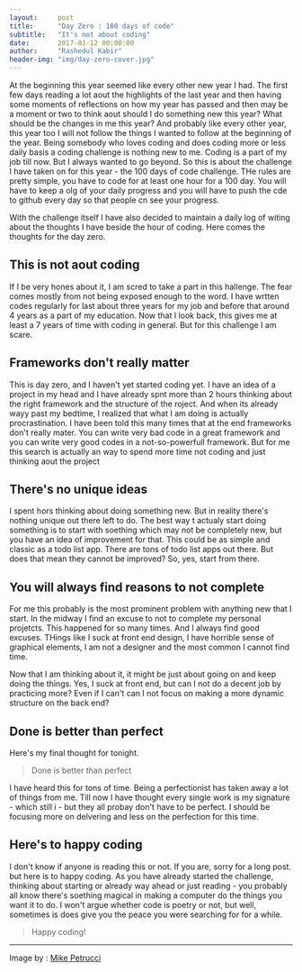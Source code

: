 ```yaml
---
layout:     post
title:      "Day Zero : 100 days of code"
subtitle:   "It's not about coding"
date:       2017-01-12 00:00:00
author:     "Rashedul Kabir"
header-img: "img/day-zero-cover.jpg"
---
```




<p>At the beginning this year seemed like every other new year I had. The first few days reading a lot aout the highlights of the last year and then having some moments of reflections on how my year has passed and then may be a moment or two to think aout should I do something new this year? What should be the changes in me this year? And probably like every other year, this year too I will not follow the things I wanted to follow at the beginning of the year. Being somebody who loves coding and does coding more or less daily basis a coding challenge is nothing new to me. Coding is a part of my job till now. But I always wanted to go beyond. So this is about the challenge I have taken on for this year - the 100 days of code challenge. THe rules are pretty simple, you have to code for at least one hour for a 100 day. You will have to keep a olg of your daily progress and you will have to push the cde to github every day so that people cn see your progress.</p>

<p>With the challenge itself I have also decided to maintain a daily log of witing about the thoughts I have beside the hour of coding. Here comes the thoughts for the day zero.</p>


<h2 class="section-heading">This is not aout coding</h2>
<p>If I be very hones about it, I am scred to take a part in this hallenge. The fear comes mostly from not being exposed enough to the word. I have wrtten codes regularly for last about three years for my job and before that around 4 years as a part of my education. Now that I look back, this gives me at least a 7 years of time with coding in general. But for this challenge I am scare.</p>

<h2 class="section-heading">Frameworks don't really matter</h2>
<p>This is day zero, and I haven't yet started coding yet. I have an idea of a project in my head and I have already spnt more than 2 hours thinking about the right framework and the structure of the roject. And when its already wayy past my bedtime, I realized that what I am doing is actually procrastination. I have been told this many times that at the end frameworks don't really mater. You can write very bad code in a great framework and you can write very good codes in a not-so-powerfull framework. But for me this search is actually an way to spend more time not coding and just thinking aout the project</p>

<h2 class="section-heading">There's no unique ideas</h2>
<p>I spent hors thinking about doing something new. But in reality there's nothing unique out there left to do. The best way t actualy start doing something is to start with soething which may not be completely new, but you have an idea of improvement for that. This could be as simple and classic as a todo list app. There are tons of todo list apps out there. But does that mean they cannot be improved? So, yes, start from there.</p>

<h2 class="section-heading">You will always find reasons to not complete</h2>
<p>For me this probably is the most prominent problem with anything new that I start. In the midway I find an excuse to not to complete my personal projetcts. This happened for so many times. And I always find good excuses. THings like I suck at front end design, I have horrible sense of graphical elements, I am not a designer and the most common I cannot find time.</p>
<p>Now that I am thinking about it, it might be just about going on and keep doing the things. Yes, I suck at front end, but can I not do a decent job by practicing more? Even if I can't can I not focus on making a more dynamic structure on the back end?</p>

<h2 class="section-heading">Done is better than perfect</h2>
<p>Here's my final thought for tonight.</p>
<blockquote>Done is better than perfect</blockquote>
<p>I have heard this for tons of time. Being a perfectionist has taken away a lot of things from me. Till now I have thought every single work is my signature - which still i - but they all probay don't have to be perfect. I should be focusing more on delvering and less on the perfection for this time.</p>

<h2 class="section-heading">Here's to happy coding</h2>
<p>I don't know if anyone is reading this or not. If you are, sorry for a long post. but here is to happy coding. As you have already started the challenge, thinking about starting or already way ahead or just reading - you probably all know there's soething magical in making a computer do the things you want it to do. I won't argue whether code is poetry or not, but well, sometimes is does give you the peace you were searching for for a while.</p>
<blockquote>Happy coding!</blockquote>



---
Image by : <a href="https://unsplash.com/search/paint?photo=f6Xv0xs9JWg">Mike Petrucci</a>



